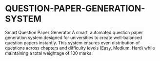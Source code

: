 # QUESTION-PAPER-GENERATION-SYSTEM
Smart Question Paper Generator A smart, automated question paper generation system designed for universities to create well-balanced question papers instantly. This system ensures even distribution of questions across chapters and difficulty levels (Easy, Medium, Hard) while maintaining a total weightage of 100 marks.
